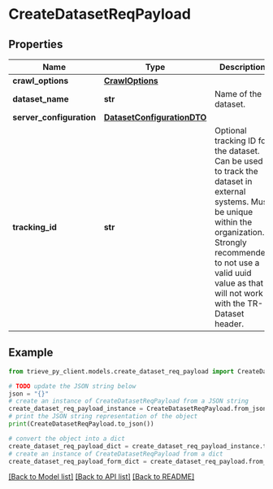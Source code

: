 # CreateDatasetReqPayload


## Properties

Name | Type | Description | Notes
------------ | ------------- | ------------- | -------------
**crawl_options** | [**CrawlOptions**](CrawlOptions.md) |  | [optional] 
**dataset_name** | **str** | Name of the dataset. | 
**server_configuration** | [**DatasetConfigurationDTO**](DatasetConfigurationDTO.md) |  | [optional] 
**tracking_id** | **str** | Optional tracking ID for the dataset. Can be used to track the dataset in external systems. Must be unique within the organization. Strongly recommended to not use a valid uuid value as that will not work with the TR-Dataset header. | [optional] 

## Example

```python
from trieve_py_client.models.create_dataset_req_payload import CreateDatasetReqPayload

# TODO update the JSON string below
json = "{}"
# create an instance of CreateDatasetReqPayload from a JSON string
create_dataset_req_payload_instance = CreateDatasetReqPayload.from_json(json)
# print the JSON string representation of the object
print(CreateDatasetReqPayload.to_json())

# convert the object into a dict
create_dataset_req_payload_dict = create_dataset_req_payload_instance.to_dict()
# create an instance of CreateDatasetReqPayload from a dict
create_dataset_req_payload_form_dict = create_dataset_req_payload.from_dict(create_dataset_req_payload_dict)
```
[[Back to Model list]](../README.md#documentation-for-models) [[Back to API list]](../README.md#documentation-for-api-endpoints) [[Back to README]](../README.md)


